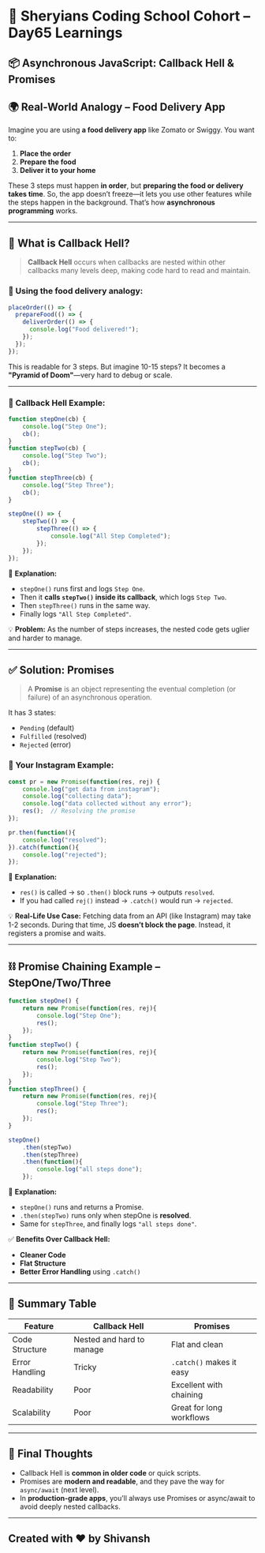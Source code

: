 # 🦁 Sheryians Coding School Cohort – Day65 Learnings


## 📦 Asynchronous JavaScript: Callback Hell & Promises


## 🌍 **Real-World Analogy – Food Delivery App**

Imagine you are using **a food delivery app** like Zomato or Swiggy. You want to:

1. **Place the order**
2. **Prepare the food**
3. **Deliver it to your home**

These 3 steps must happen **in order**, but **preparing the food or delivery takes time**. So, the app doesn’t freeze—it lets you use other features while the steps happen in the background.
That’s how **asynchronous programming** works.

---

## 🧠 What is Callback Hell?

> **Callback Hell** occurs when callbacks are nested within other callbacks many levels deep, making code hard to read and maintain.

### 🔁 Using the food delivery analogy:

```js
placeOrder(() => {
  prepareFood(() => {
    deliverOrder(() => {
      console.log("Food delivered!");
    });
  });
});
```

This is readable for 3 steps. But imagine 10-15 steps? It becomes a **"Pyramid of Doom"**—very hard to debug or scale.

---

### 📘 Callback Hell Example:

```js
function stepOne(cb) {
    console.log("Step One");
    cb();
}
function stepTwo(cb) {
    console.log("Step Two");
    cb();
}
function stepThree(cb) {
    console.log("Step Three");
    cb();
}

stepOne(() => {
    stepTwo(() => {
        stepThree(() => {
            console.log("All Step Completed");
        });
    });
});
```

🧩 **Explanation:**

* `stepOne()` runs first and logs `Step One`.
* Then it **calls `stepTwo()` inside its callback**, which logs `Step Two`.
* Then `stepThree()` runs in the same way.
* Finally logs `"All Step Completed"`.

💡 **Problem:**
As the number of steps increases, the nested code gets uglier and harder to manage.

---

## ✅ Solution: Promises

> A **Promise** is an object representing the eventual completion (or failure) of an asynchronous operation.

It has 3 states:

* `Pending` (default)
* `Fulfilled` (resolved)
* `Rejected` (error)

### 📘 Your Instagram Example:

```js
const pr = new Promise(function(res, rej) {
    console.log("get data from instagram");
    console.log("collecting data");
    console.log("data collected without any error");
    res();  // Resolving the promise
});

pr.then(function(){
    console.log("resolved");
}).catch(function(){
    console.log("rejected");
});
```

🧩 **Explanation:**

* `res()` is called → so `.then()` block runs → outputs `resolved`.
* If you had called `rej()` instead → `.catch()` would run → `rejected`.

💡 **Real-Life Use Case:**
Fetching data from an API (like Instagram) may take 1-2 seconds. During that time, JS **doesn’t block the page**. Instead, it registers a promise and waits.

---

## ⛓ Promise Chaining Example – StepOne/Two/Three

```js
function stepOne() {
    return new Promise(function(res, rej){
        console.log("Step One");
        res();
    });
}
function stepTwo() {
    return new Promise(function(res, rej){
        console.log("Step Two");
        res();
    });
}
function stepThree() {
    return new Promise(function(res, rej){
        console.log("Step Three");
        res();
    });
}

stepOne()
    .then(stepTwo)
    .then(stepThree)
    .then(function(){
        console.log("all steps done");
    });
```

🧩 **Explanation:**

* `stepOne()` runs and returns a Promise.
* `.then(stepTwo)` runs only when stepOne is **resolved**.
* Same for `stepThree`, and finally logs `"all steps done"`.

✅ **Benefits Over Callback Hell:**

* **Cleaner Code**
* **Flat Structure**
* **Better Error Handling** using `.catch()`

---

## 🧠 Summary Table

| Feature        | Callback Hell             | Promises                 |
| -------------- | ------------------------- | ------------------------ |
| Code Structure | Nested and hard to manage | Flat and clean           |
| Error Handling | Tricky                    | `.catch()` makes it easy |
| Readability    | Poor                      | Excellent with chaining  |
| Scalability    | Poor                      | Great for long workflows |

---

## 🚀 Final Thoughts

* Callback Hell is **common in older code** or quick scripts.
* Promises are **modern and readable**, and they pave the way for `async/await` (next level).
* In **production-grade apps**, you’ll always use Promises or async/await to avoid deeply nested callbacks.


---


## Created with ❤️ by Shivansh